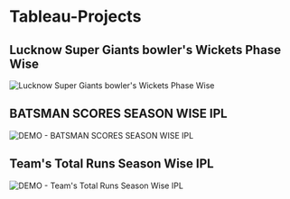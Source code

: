 # Tableau-Projects

## Lucknow Super Giants bowler's Wickets Phase Wise

![Lucknow Super Giants bowler's Wickets Phase Wise](https://user-images.githubusercontent.com/17669443/161525634-c605415e-efcd-4370-a120-669ce39afd32.png)

## BATSMAN SCORES SEASON WISE IPL

![DEMO - BATSMAN SCORES SEASON WISE IPL](https://user-images.githubusercontent.com/17669443/161525882-ecc6ce33-b24e-4f3f-829a-aef77c324fc1.png)


## Team's Total Runs Season Wise IPL

![DEMO - Team's Total Runs Season Wise IPL](https://user-images.githubusercontent.com/17669443/161525953-ed82f4b1-ef8e-4860-9d60-becbf8c7351e.png)

